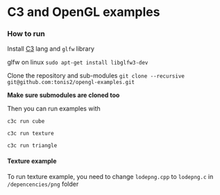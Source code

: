 # C3 and OpenGL examples


### How to run


Install [C3](https://github.com/c3lang/c3c/releases/tag/latest) lang and `glfw` library

glfw on linux `sudo apt-get install libglfw3-dev`

Clone the repository and sub-modules `git clone --recursive git@github.com:tonis2/opengl-examples.git`

**Make sure submodules are cloned too**

Then you can run examples with

`c3c run cube`

`c3c run texture`

`c3c run triangle`


#### Texture example

To run texture example, you need to change `lodepng.cpp` to `lodepng.c` in `/depencencies/png` folder


